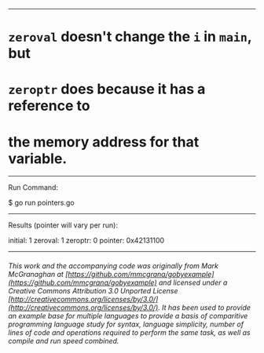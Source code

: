 

_______________________________________________________________________________
# `zeroval` doesn't change the `i` in `main`, but
# `zeroptr` does because it has a reference to
# the memory address for that variable.

_______________________________________________________________________________
Run Command:

$ go run pointers.go

_______________________________________________________________________________
Results (pointer will vary per run):

initial: 1
zeroval: 1
zeroptr: 0
pointer: 0x42131100

___

###### This work and the accompanying code was originally from Mark McGranaghan at [https://github.com/mmcgrana/gobyexample](https://github.com/mmcgrana/gobyexample) and licensed under a Creative Commons Attribution 3.0 Unported License [http://creativecommons.org/licenses/by/3.0/](http://creativecommons.org/licenses/by/3.0/). It has been used to provide an example base for multiple languages to provide a basis of comparitive programming language study for syntax, language simplicity, number of lines of code and operations required to perform the same task, as well as compile and run speed combined.